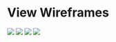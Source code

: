 # View Wireframes

![](https://dl-web.dropbox.com/get/20150406_083537.jpg?_subject_uid=122837704&w=AABHQPUSIHytDz44WXryuV3UZF4QiAi3nxPBmvWQVhIpfg)
![](https://www.dropbox.com/s/vrr27a5o9k5k4a6/0150406_083537.jpg)
![](https://www.dropbox.com/s/q0h81m1idznldgc/20150406_083550.jpg)
![](https://www.dropbox.com/s/o2miw4f2vcmi11z/20150406_083610.jpg)


